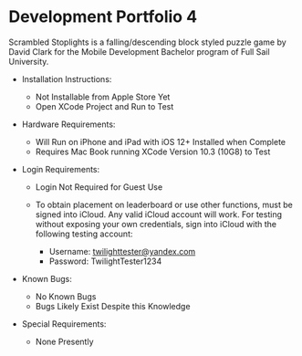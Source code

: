 # Development Portfolio 4

Scrambled Stoplights is a falling/descending block styled puzzle game by David Clark for the Mobile Development Bachelor program of Full Sail University.

- Installation Instructions:

  - Not Installable from Apple Store Yet
  - Open XCode Project and Run to Test

- Hardware Requirements:

  - Will Run on iPhone and iPad with iOS 12+ Installed when Complete
  - Requires Mac Book running XCode Version 10.3 (10G8) to Test

- Login Requirements:

  - Login Not Required for Guest Use

  - To obtain placement on leaderboard or use other functions, must be signed into iCloud.  Any valid iCloud account will work.  For testing without exposing your own credentials, sign into iCloud with the following testing account:

    - Username: twilighttester@yandex.com
    - Password: TwilightTester1234

- Known Bugs:

  - No Known Bugs
  - Bugs Likely Exist Despite this Knowledge

- Special Requirements:

  - None Presently
